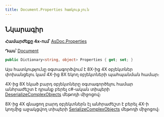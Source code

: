 ```yaml
---
title: Document.Properties հատկություն
---
```


## Նկարագիր

**Համարժեքը 4x-ում՝** [AsDoc.Properties](https://armsoft.github.io/as4x-docs/HTM/ProgrGuide/Functions/ASDOC/Properties.html)

**Դաս՝** [Document](../document.md)

```c#
public Dictionary<string, object> Properties { get; set; }
```

Այս հատկությունը օգտագործվում է 8X-ից 4X օբյեկտներ փոխանցելու կամ 4X-ից 8X եկող օբյեկտների պահպանման համար։

4X-ից 8X եկած բարդ օբյեկտները օգտագործելու համար անհրաժեշտ է դրանք բերել c#-ական տիպերի [DeserializeComplexObjects](DeserializeComplexObjects.md) մեթոդի միջոցով։

8X-ից 4X գնացող բարդ օբյեկտներն էլ անհրաժեշտ է բերել 4X-ի կողմից աջակցվող տիպերի [SerializeComplexObjects](SerializeComplexObjects.md) մեթոդի միջոցով։


